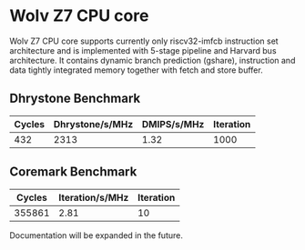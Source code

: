 # Wolv Z7 CPU core #

Wolv Z7 CPU core supports currently only riscv32-imfcb instruction set architecture and is implemented with 5-stage pipeline and Harvard bus architecture. It contains dynamic branch prediction (gshare), instruction and data tightly integrated memory together with fetch and store buffer.

## Dhrystone Benchmark ##
| Cycles | Dhrystone/s/MHz | DMIPS/s/MHz | Iteration |
| ------ | --------------- | ----------- | --------- |
|    432 |            2313 |        1.32 |      1000 |

## Coremark Benchmark ##
| Cycles | Iteration/s/MHz | Iteration |
| ------ | --------------- | --------- |
| 355861 |            2.81 |        10 |

Documentation will be expanded in the future.
